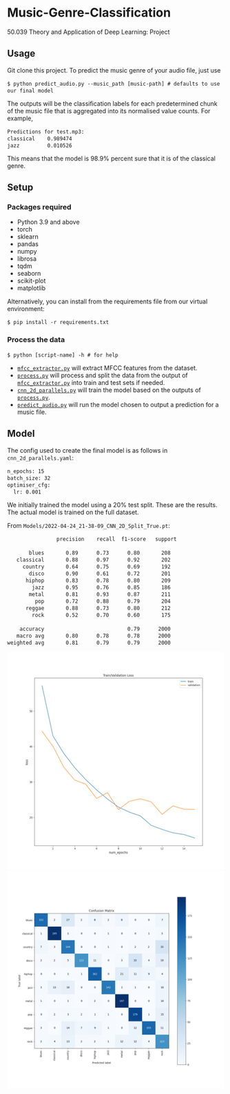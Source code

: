 # Music-Genre-Classification
50.039 Theory and Application of Deep Learning: Project

## Usage

Git clone this project. To predict the music genre of your audio file, just use

	$ python predict_audio.py --music_path [music-path] # defaults to use our final model

The outputs will be the classification labels for each predetermined chunk of the music file that is aggregated into its normalised value counts. For example,

```
Predictions for test.mp3:
classical    0.989474
jazz         0.010526
```

This means that the model is 98.9% percent sure that it is of the classical genre.

## Setup

### Packages required

- Python 3.9 and above
- torch
- sklearn
- pandas
- numpy
- librosa
- tqdm
- seaborn
- scikit-plot
- matplotlib

Alternatively, you can install from the requirements file from our virtual environment:

 	$ pip install -r requirements.txt

### Process the data

	$ python [script-name] -h # for help

- [`mfcc_extractor.py`](./mfcc_extractor.py) will extract MFCC features from the dataset.
- [`process.py`](./process.py) will process and split the data from the output of [`mfcc_extractor.py`](./mfcc_extractor.py) into train and test sets if needed.
- [`cnn_2d_parallels.py`](./cnn_2d_parallels.py) will train the model based on the outputs of [`process.py`](./process.py).
- [`predict_audio.py`](./predict_audio.py) will run the model chosen to output a prediction for a music file.

## Model

The config used to create the final model is as follows in `cnn_2d_parallels.yaml`:

```
n_epochs: 15
batch_size: 32
optimiser_cfg:
  lr: 0.001
```

We initially trained the model using a 20% test split. These are the results. The actual model is trained on the full dataset.

From `Models/2022-04-24_21-38-09_CNN_2D_Split_True.pt`:

```
              	precision    recall  f1-score   support

       blues       0.89      0.73      0.80       208
   classical       0.88      0.97      0.92       202
     country       0.64      0.75      0.69       192
       disco       0.90      0.61      0.72       201
      hiphop       0.83      0.78      0.80       209
        jazz       0.95      0.76      0.85       186
       metal       0.81      0.93      0.87       211
         pop       0.72      0.88      0.79       204
      reggae       0.88      0.73      0.80       212
        rock       0.52      0.70      0.60       175

    accuracy                           0.79      2000
   macro avg       0.80      0.78      0.78      2000
weighted avg       0.81      0.79      0.79      2000
```
![Training figure](Figures/2022-04-24_21-38-09_training_with_validation.png)
![Confusion matrix](Figures/2022-04-24_21-38-09_confusion_matrix.png)
